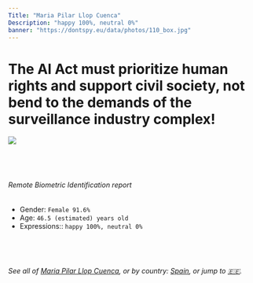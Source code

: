 ```yaml
---
Title: "Maria Pilar Llop Cuenca"
Description: "happy 100%, neutral 0%"
banner: "https://dontspy.eu/data/photos/110_box.jpg"
---
```


# The AI Act must prioritize human rights and support civil society, not bend to the demands of the surveillance industry complex!

<link rel="stylesheet" type="text/css" href="/css/blog.css" />

<div class="is-fake" hidden>

_This image is **clearly fake**_, yet we [continue to collect them because the AI Act negotiations](/blog/why-deepfake/) are heading in a direction that will only make people's lives more complicated. For a more in-depth explanation, read: [Double threat: why losing the battle against Face Biometrics would fuel the proliferation of deepfakes](/blog/the-dual-threat-how-losing-the-biometric-battle-fuels-deepfake-proliferation/).


</div>

<!-- <img src="https://dontspy.eu/data/photos/54_box.jpg" /> -->
<img src="https://dontspy.eu/data/photos/110_box.jpg" />

## <br>

###### Remote Biometric Identification report

* <span class="label">Gender:</span> `Female 91.6%`
* <span class="label">Age:</span> `46.5 (estimated) years old`
* <span class="label">Expressions::</span> `happy 100%, neutral 0%`

## <br>

###### See all of [Maria Pilar Llop Cuenca](/policymaker#Maria%20Pilar%20Llop%20Cuenca), or by country: [Spain](/country#Spain), or jump to [🇪🇪](/x/151).

## <br>
